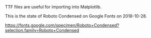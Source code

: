 TTF files are useful for importing into Matplotlib.

This is the state of Roboto Condensed on Google Fonts on 2018-10-28.

https://fonts.google.com/specimen/Roboto+Condensed?selection.family=Roboto+Condensed
